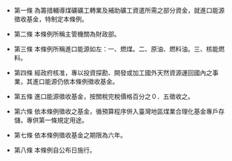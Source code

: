 * 第一條 為籌措輔導煤礦礦工轉業及補助礦工資遣所需之部分資金，就進口能源徵收基金，特制定本條例。

* 第二條 本條例所稱主管機關為財政部。

* 第三條 本條例所稱進口能源如左：一、燃煤。二、原油、燃料油。三、核能燃料。

* 第四條 經政府核准，專以投資探勘、開發或加工國外天然資源運回國內之事業，其進口能源仍依本條例徵收基金。

* 第五條 進口能源徵收基金，按關稅完稅價格百分之０．五徵收之。

* 第六條 依本條例徵收之基金，循預算程序併入臺灣地區煤業合理化基金專戶存儲，專供第一條規定用途。

* 第七條 依本條例徵收基金之期限為六年。

* 第八條 本條例自公布日施行。

